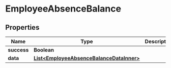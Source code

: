 

# EmployeeAbsenceBalance


## Properties

| Name | Type | Description | Notes |
|------------ | ------------- | ------------- | -------------|
|**success** | **Boolean** |  |  [optional] |
|**data** | [**List&lt;EmployeeAbsenceBalanceDataInner&gt;**](EmployeeAbsenceBalanceDataInner.md) |  |  [optional] |



